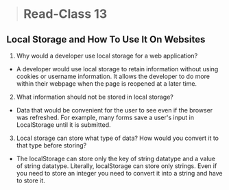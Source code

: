 ># Read-Class 13

## Local Storage and How To Use It On Websites

1. Why would a developer use local storage for a web application?

* A developer would use local storage to retain information without using cookies or username information.  It allows the developer to do more within their webpage when the page is reopened at a later time. 

2. What information should not be stored in local storage?

* Data that would be convenient for the user to see even if the browser was refreshed. For example, many forms save a user's input in LocalStorage until it is submitted.

3. Local storage can store what type of data? How would you convert it to that type before storing?

* The localStorage can store only the key of string datatype and a value of string datatype. Literally, localStorage can store only strings. Even if you need to store an integer you need to convert it into a string and have to store it.
